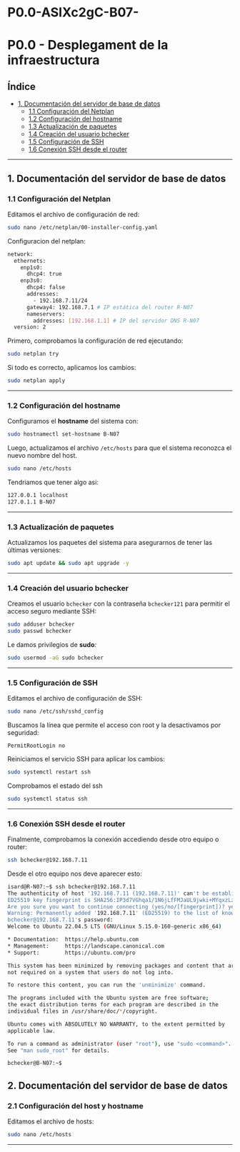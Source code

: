 # P0.0-ASIXc2gC-B07-

# P0.0 - Desplegament de la infraestructura

## Índice
- [1. Documentación del servidor de base de datos](#1-documentación-del-servidor-de-base-de-datos)
  - [1.1 Configuración del Netplan](#11-configuración-del-netplan)
  - [1.2 Configuración del hostname](#12-configuración-del-hostname)
  - [1.3 Actualización de paquetes](#13-actualización-de-paquetes)
  - [1.4 Creación del usuario bchecker](#14-creación-del-usuario-bchecker)
  - [1.5 Configuración de SSH](#15-configuración-de-ssh)
  - [1.6 Conexión SSH desde el router](#16-conexión-ssh-desde-el-router)

---

## 1. Documentación del servidor de base de datos

### 1.1 Configuración del Netplan
Editamos el archivo de configuración de red:
```bash
sudo nano /etc/netplan/00-installer-config.yaml
```
Configuracion del netplan:
```bash
network:
  ethernets:
    enp1s0:
      dhcp4: true
    enp3s0:
      dhcp4: false
      addresses:
        - 192.168.7.11/24
      gateway4: 192.168.7.1 # IP estática del router R-N07
      nameservers:
        addresses: [192.168.1.1] # IP del servidor DNS R-N07
  version: 2
```


Primero, comprobamos la configuración de red ejecutando:

```bash
sudo netplan try
```

Si todo es correcto, aplicamos los cambios:

```bash
sudo netplan apply
```

---

### 1.2 Configuración del hostname

Configuramos el **hostname** del sistema con:

```bash
sudo hostnamectl set-hostname B-N07
```

Luego, actualizamos el archivo `/etc/hosts` para que el sistema reconozca el nuevo nombre del host.
```bash
sudo nano /etc/hosts
```
Tendriamos que tener algo asi:
```bash
127.0.0.1 localhost
127.0.1.1 B-N07
```

---

### 1.3 Actualización de paquetes

Actualizamos los paquetes del sistema para asegurarnos de tener las últimas versiones:

```bash
sudo apt update && sudo apt upgrade -y
```

---

### 1.4 Creación del usuario bchecker

Creamos el usuario `bchecker` con la contraseña `bchecker121` para permitir el acceso seguro mediante SSH:

```bash
sudo adduser bchecker
sudo passwd bchecker
```

Le damos privilegios de **sudo**:

```bash
sudo usermod -aG sudo bchecker
```

---

### 1.5 Configuración de SSH

Editamos el archivo de configuración de SSH:

```bash
sudo nano /etc/ssh/sshd_config
```

Buscamos la línea que permite el acceso con root y la desactivamos por seguridad:

```
PermitRootLogin no
```

Reiniciamos el servicio SSH para aplicar los cambios:

```bash
sudo systemctl restart ssh
```
Comprobamos el estado del ssh
```bash
sudo systemctl status ssh
```


---

### 1.6 Conexión SSH desde el router

Finalmente, comprobamos la conexión accediendo desde otro equipo o router:

```bash
ssh bchecker@192.168.7.11
```

Desde el otro equipo nos deve aparecer esto:
```bash
isard@R-N07:~$ ssh bchecker@192.168.7.11
The authenticity of host '192.168.7.11 (192.168.7.11)' can't be established.
ED25519 key fingerprint is SHA256:IP3d7VGhqa1/1N6jLfFMJaUL9jwki+MYqxzLz67moiw.
Are you sure you want to continue connecting (yes/no/[fingerprint])? yes
Warning: Permanently added '192.168.7.11' (ED25519) to the list of known hosts.
bchecker@192.168.7.11's password:
Welcome to Ubuntu 22.04.5 LTS (GNU/Linux 5.15.0-160-generic x86_64)

* Documentation:  https://help.ubuntu.com
* Management:     https://landscape.canonical.com
* Support:        https://ubuntu.com/pro

This system has been minimized by removing packages and content that are
not required on a system that users do not log into.

To restore this content, you can run the 'unminimize' command.

The programs included with the Ubuntu system are free software;
the exact distribution terms for each program are described in the
individual files in /usr/share/doc/*/copyright.

Ubuntu comes with ABSOLUTELY NO WARRANTY, to the extent permitted by
applicable law.

To run a command as administrator (user "root"), use "sudo <command>".
See "man sudo_root" for details.

bchecker@B-N07:~$
```
## 2. Documentación del servidor de base de datos
### 2.1 Configuración del host y hostname
Editamos el archivo de hosts:
```bash
sudo nano /etc/hosts
```
---

